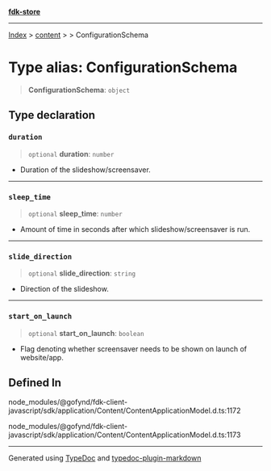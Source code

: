 [**fdk-store**](../../../README.md)
***

[Index](../../../API.md) > [content](../../README.md) > [<internal>](../README.md) > ConfigurationSchema

# Type alias: ConfigurationSchema

> **ConfigurationSchema**: `object`

## Type declaration

### `duration`

> `optional` **duration**: `number`

- Duration of the slideshow/screensaver.

***

### `sleep_time`

> `optional` **sleep\_time**: `number`

- Amount of time in seconds after which
slideshow/screensaver is run.

***

### `slide_direction`

> `optional` **slide\_direction**: `string`

- Direction of the slideshow.

***

### `start_on_launch`

> `optional` **start\_on\_launch**: `boolean`

- Flag denoting whether screensaver
needs to be shown on launch of website/app.

## Defined In

node\_modules/@gofynd/fdk-client-javascript/sdk/application/Content/ContentApplicationModel.d.ts:1172

node\_modules/@gofynd/fdk-client-javascript/sdk/application/Content/ContentApplicationModel.d.ts:1173

***
Generated using [TypeDoc](https://typedoc.org/) and [typedoc-plugin-markdown](https://www.npmjs.com/package/typedoc-plugin-markdown)
